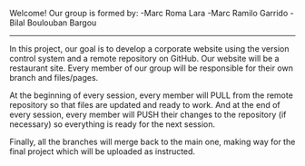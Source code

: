 Welcome!
Our group is formed by:
-Marc Roma Lara
-Marc Ramilo Garrido
-Bilal Boulouban Bargou

--------------------------------

In this project, our goal is to develop a corporate website using the version control system and a remote repository on GitHub.
Our website will be a restaurant site.
Every member of our group will be responsible for their own branch and files/pages.

At the beginning of every session, every member will PULL from the remote repository so that files are updated and ready to work. And at the end of every session, every member will PUSH their changes to the repository (if necessary) so everything is ready for the next session.

Finally, all the branches will merge back to the main one, making way for the final project which will be uploaded as instructed.